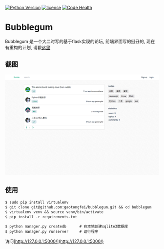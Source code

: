 [![Python Version](https://img.shields.io/badge/python-2&3-brightgreen.svg?style=flat)]()
[![license](https://img.shields.io/badge/license-MIT-blue.svg?style=flat)]()
[![Code Health](https://landscape.io/github/gaotongfei/bubblegum/master/landscape.svg?style=flat)](https://landscape.io/github/gaotongfei/bubblegum/master)

# Bubblegum

Bubblegum 是一个大二时写的基于flask实现的论坛, 前端界面写的挺丑的, 现在有重构的计划, 请戳[这里](https://github.com/gaotongfei/panpipe)

## 截图

![screenshot](/screenshots/screenshot.png)


## 使用

```
$ sudo pip install virtualenv
$ git clone git@github.com:gaotongfei/bubblegum.git && cd bubblegum
$ virtualenv venv && source venv/bin/activate
$ pip install -r requirements.txt
```

```
$ python manager.py createdb      # 在本地创建sqlite3数据库
$ python manager.py runserver     # 运行程序
```


访问[http://127.0.0.1:5000/](http://127.0.0.1:5000/)
